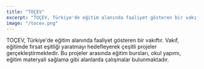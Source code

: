```yaml
---
title: "TOÇEV"
excerpt: "TOÇEV, Türkiye'de eğitim alanında faaliyet gösteren bir vakıftır."
image: "/tocev.png"
---
```


TOÇEV, Türkiye'de eğitim alanında faaliyet gösteren bir vakıftır. Vakıf, eğitimde fırsat eşitliği yaratmayı hedefleyerek çeşitli projeler gerçekleştirmektedir. Bu projeler arasında eğitim bursları, okul yapımı, eğitim materyali sağlama gibi alanlarda çalışmalar bulunmaktadır.
